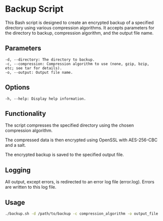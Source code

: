 # Backup Script

This Bash script is designed to create an encrypted backup of a specified directory using various compression algorithms. It accepts parameters for the directory to backup, compression algorithm, and the output file name.

## Parameters
    -d, --directory: The directory to backup.
    -c, --compression: Compression algorithm to use (none, gzip, bzip, etc; see tar for details).
    -o, --output: Output file name.

## Options
    -h, --help: Display help information.

## Functionality
The script compresses the specified directory using the chosen compression algorithm.

The compressed data is then encrypted using OpenSSL with AES-256-CBC and a salt.

The encrypted backup is saved to the specified output file.

## Logging
All output, except errors, is redirected to an error log file (error.log). Errors are written to this log file.

## Usage
```bash
./backup.sh -d /path/to/backup -c compression_algorithm -o output_file

